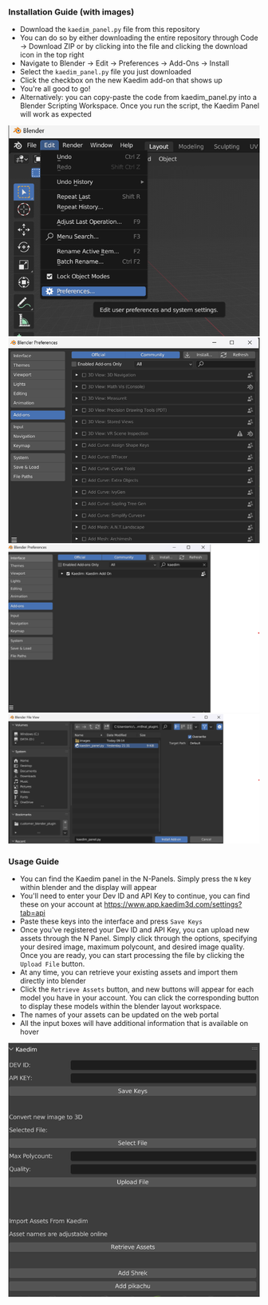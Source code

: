 ### Installation Guide (with images)
- Download the `kaedim_panel.py` file from this repository
- You can do so by either downloading the entire repository through Code -> Download ZIP or by clicking into the file and clicking the download icon in the top right
- Navigate to Blender -> Edit -> Preferences -> Add-Ons -> Install
- Select the `kaedim_panel.py` file you just downloaded
- Click the checkbox on the new Kaedim add-on that shows up
- You're all good to go!
- Alternatively: you can copy-paste the code from kaedim_panel.py into a Blender Scripting Workspace. Once you run the script, the Kaedim Panel will work as expected
  
![installation1](images/installation1.png)
![installation2](images/installation2.png)
![installation3](images/installation3.png)
![installation4](images/installation4.png)


### Usage Guide
- You can find the Kaedim panel in the N-Panels. Simply press the `N` key within blender and the display will appear
- You'll need to enter your Dev ID and API Key to continue, you can find these on your account at https://www.app.kaedim3d.com/settings?tab=api
- Paste these keys into the interface and press `Save Keys`
- Once you've registered your Dev ID and API Key, you can upload new assets through the N Panel. Simply click through the options, specifying your desired image, maximum polycount, and desired image quality. Once you are ready, you can start processing the file by clicking the `Upload File` button.
- At any time, you can retrieve your existing assets and import them directly into blender
- Click the `Retrieve Assets` button, and new buttons will appear for each model you have in your account. You can click the corresponding button to display these models within the blender layout workspace.
- The names of your assets can be updated on the web portal
- All the input boxes will have additional information that is available on hover

![interface](images/interface.png)
